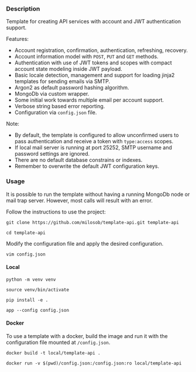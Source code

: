 ### Description

Template for creating API services with account and JWT authentication support.

Features:

- Account registration, confirmation, authentication, refreshing, recovery.
- Account information model with `POST`, `PUT` and `GET` methods.
- Authentication with use of JWT tokens and scopes with compact account state modeling inside JWT payload.
- Basic locale detection, management and support for loading jinja2 templates for sending emails via SMTP.
- Argon2 as default password hashing algorithm.
- MongoDb via custom wrapper.
- Some initial work towards multiple email per account support.
- Verbose string based error reporting.
- Configuration via `config.json` file.

Note:

- By default, the template is configured to allow unconfirmed users to pass authentication and receive a token
  with `type:access` scopes.
- If local mail server is running at port 25252, SMTP username and password settings are ignored.
- There are no default database constrains or indexes.
- Remember to overwrite the default JWT configuration keys.

### Usage

It is possible to run the template without having a running MongoDb node or mail trap server. However, most calls will
result with an error.

Follow the instructions to use the project:

```shell
git clone https://github.com/milosob/template-api.git template-api
```

```shell
cd template-api
```

Modify the configuration file and apply the desired configuration.

```shell
vim config.json
```

#### Local

```shell
python -m venv venv
```

```shell
source venv/bin/activate
```

```shell
pip install -e .
```

```shell
app --config config.json
```

#### Docker

To use a template with a docker, build the image and run it with the configuration file mounted at `/config.json`.

```shell
docker build -t local/template-api .
```

```shell
docker run -v $(pwd)/config.json:/config.json:ro local/template-api
```
